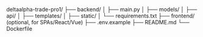 deltaalpha-trade-pro1/
├── backend/
│   ├── main.py
│   ├── models/
│   ├── api/
│   ├── templates/
│   ├── static/
│   └── requirements.txt
├── frontend/          (optional, for SPAs/React/Vue)
├── .env.example
├── README.md
└── Dockerfile

